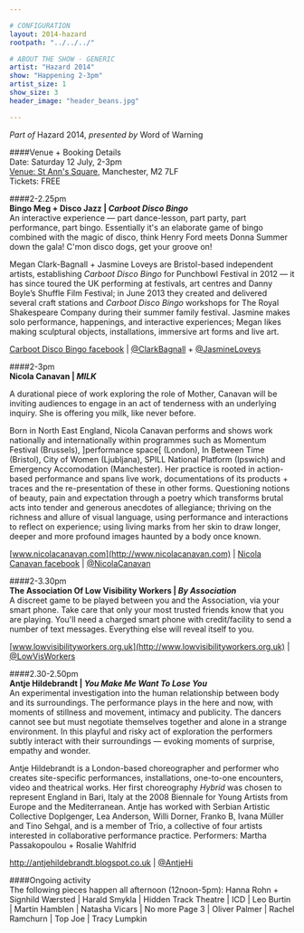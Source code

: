 ```yaml
---

# CONFIGURATION
layout: 2014-hazard
rootpath: "../../../"

# ABOUT THE SHOW - GENERIC
artist: "Hazard 2014"
show: "Happening 2-3pm"
artist_size: 1
show_size: 3
header_image: "header_beans.jpg"

---
```

*Part of* Hazard 2014, *presented by* Word of Warning       
     
####Venue + Booking Details        
Date: Saturday 12 July, 2-3pm       
[Venue: St Ann's Square](http://bit.ly/1wrGmvW), Manchester, M2 7LF      
Tickets: FREE    
                
####2-2.25pm        
**Bingo Meg + Disco Jazz | *Carboot Disco Bingo***        
An interactive experience — part dance-lesson, part party, part performance, part bingo. Essentially it's an elaborate game of bingo combined with the magic of disco, think Henry Ford meets Donna Summer down the gala! C'mon disco dogs, get your groove on!        
        
Megan Clark-Bagnall + Jasmine Loveys are Bristol-based independent artists, establishing *Carboot Disco Bingo* for Punchbowl Festival in 2012 — it has since toured the UK performing at festivals, art centres and Danny Boyle’s Shuffle Film Festival; in June 2013 they created and delivered several craft stations and *Carboot Disco Bingo* workshops for The Royal Shakespeare Company during their summer family festival. Jasmine makes solo performance, happenings, and interactive experiences; Megan likes making sculptural objects, installations, immersive art forms and live art.        
        
[Carboot Disco Bingo facebook](http://www.facebook.com/CarbootDiscoBingoFanClub) | [@ClarkBagnall](http://twitter.com/ClarkBagnall) + [@JasmineLoveys](http://twitter.com/JasmineLoveys)             
             
####2-3pm             
**Nicola Canavan | *MILK***               
              
A durational piece of work exploring the role of Mother, Canavan will be inviting audiences to engage in an act of tenderness with an underlying inquiry. She is offering you milk, like never before.             
               
Born in North East England, Nicola Canavan performs and shows work nationally and internationally within programmes such as Momentum Festival (Brussels), ]performance space[ (London), In Between Time (Bristol), City of Women (Ljubljana), SPILL National Platform (Ipswich) and Emergency Accomodation (Manchester). Her practice is rooted in action-based performance and spans live work, documentations of its products + traces and the re-presentation of these in other forms. Questioning notions of beauty, pain and expectation through a poetry which transforms brutal acts into tender and generous anecdotes of allegiance; thriving on the richness and allure of visual language, using performance and interactions to reflect on experience; using living marks from her skin to draw longer, deeper and more profound images haunted by a body once known.               
                     
[www.nicolacanavan.com](http://www.nicolacanavan.com) | [Nicola Canavan facebook](http://www.facebook.com/pages/Nicola-Canavan/284997073547) | [@NicolaCanavan](http://twitter.com/NicolaCanavan)           
           
####2-3.30pm                
**The Association Of Low Visibility Workers | *By Association***                  
A discreet game to be played between you and the Association, via your smart phone. Take care that only your most trusted friends know that you are playing. You'll need a charged smart phone with credit/facility to send a number of text messages. Everything else will reveal itself to you.                 
              
[www.lowvisibilityworkers.org.uk](http://www.lowvisibilityworkers.org.uk) | [@LowVisWorkers](http://twitter.com/LowVisWorkers)             
            
####2.30-2.50pm        
**Antje Hildebrandt | *You Make Me Want To Lose You***        
An experimental investigation into the human relationship between body and its surroundings. The performance plays in the here and now, with moments of stillness and movement, intimacy and publicity. The dancers cannot see but must negotiate themselves together and alone in a strange environment. In this playful and risky act of exploration the performers subtly interact with their surroundings — evoking moments of surprise, empathy and wonder.        
        
Antje Hildebrandt is a London-based choreographer and performer who creates site-specific performances, installations, one-to-one encounters, video and theatrical works. Her first choreography *Hybrid* was chosen to represent England in Bari, Italy at the 2008 Biennale for Young Artists from Europe and the Mediterranean. Antje has worked with Serbian Artistic Collective Doplgenger, Lea Anderson, Willi Dorner, Franko B, Ivana Müller and Tino Sehgal, and is a member of Trio, a collective of four artists interested in collaborative performance practice. Performers: Martha Passakopoulou + Rosalie Wahlfrid         
         
<http://antjehildebrandt.blogspot.co.uk> | [@AntjeHi](http://twitter.com/AntjeHi)        
        
####Ongoing activity        
The following pieces happen all afternoon (12noon-5pm): Hanna Rohn + Signhild Wærsted | Harald Smykla | Hidden Track Theatre | ICD | Leo Burtin | Martin Hamblen | Natasha Vicars | No more Page 3 | Oliver Palmer | Rachel Ramchurn | Top Joe | Tracy Lumpkin
